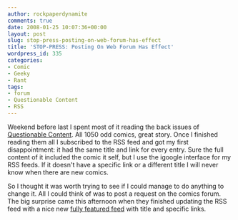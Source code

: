 ```yaml
---
author: rockpaperdynamite
comments: true
date: 2008-01-25 10:07:36+00:00
layout: post
slug: stop-press-posting-on-web-forum-has-effect
title: 'STOP-PRESS: Posting On Web Forum Has Effect'
wordpress_id: 335
categories:
- Comic
- Geeky
- Rant
tags:
- forum
- Questionable Content
- RSS
---
```


Weekend before last I spent most of it reading the back issues of [Questionable Content](http://www.questionablecontent.net/). All 1050 odd comics, great story. Once I finished reading them all I subscribed to the RSS feed and got my first disappointment: it had the same title and link for every entry. Sure the full content of it included the comic it self, but I use the igoogle interface for my RSS feeds. If it doesn't have a specific link or a different title I will never know when there are new comics.

So I thought it was worth trying to see if I could manage to do anything to change it. All I could think of was to post a request on the comics forum. The big surprise came this afternoon when they finished updating the RSS feed with a nice new [fully featured feed](http://www.questionablecontent.net/QCRSS.xml) with title and specific links.
